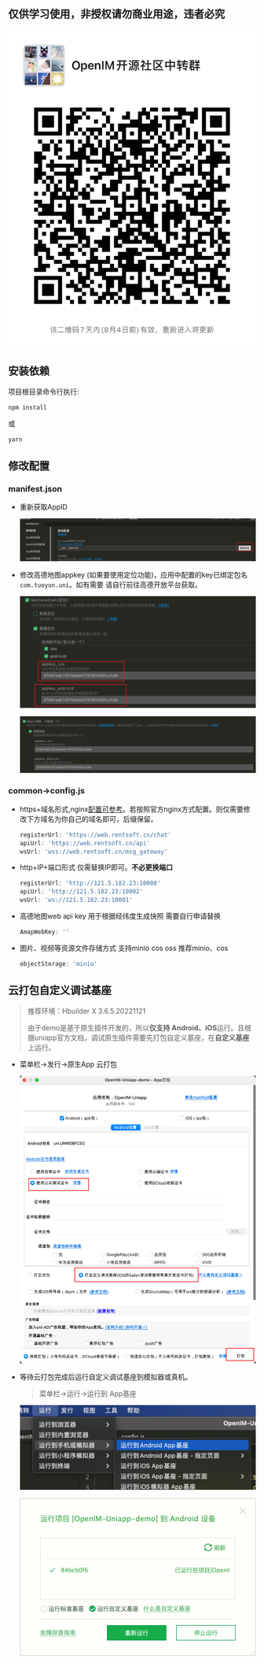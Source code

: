 ## 仅供学习使用，非授权请勿商业用途，违者必究
![avatar](https://github.com/OpenIMSDK/OpenIM-Docs/blob/main/docs/images/WechatIMG20.jpeg)
## 安装依赖

项目根目录命令行执行:

```bash
npm install
```

或

```bash
yarn
```



## 修改配置

### manifest.json

- 重新获取AppID

  ![image-20221209192155845](./doc/config.png)

- 修改高德地图appkey (如果要使用定位功能)，应用中配置的key已绑定包名`com.tuoyun.uni`。如有需要  请自行前往高德开放平台获取。

  ![image-20221209192727819](./doc/config2.png)

  ![image-20221209192759268](./doc/config3.png)



### common->config.js

- https+域名形式,nginx[配置可参考](https://doc.rentsoft.cn/#/v2/server_deploy/easy_deploy_new?id=%e4%ba%94%e3%80%81nginx%e9%85%8d%e7%bd%ae%e5%8f%82%e8%80%83)。若按照官方nginx方式配置。则仅需要修改下方域名为你自己的域名即可，后缀保留。

  ```javascript
  registerUrl: 'https://web.rentsoft.cn/chat'
  apiUrl: 'https://web.rentsoft.cn/api'
  wsUrl: 'wss://web.rentsoft.cn/msg_gateway'
  ```

- http+IP+端口形式 仅需替换IP即可。**不必更换端口**

  ```javascript
  registerUrl: 'http://121.5.182.23:10008'
  apiUrl: 'http://121.5.182.23:10002'
  wsUrl: 'ws://121.5.182.23:10001'
  ```

- 高德地图web api key  用于根据经纬度生成快照  需要自行申请替换

  ```javascript
  AmapWebKey: ''
  ```

- 图片、视频等资源文件存储方式  支持minio cos oss  推荐minio、cos

  ```javascript
  objectStorage: 'minio'
  ```



## 云打包自定义调试基座

> 推荐环境：Hbuilder X 3.6.5.20221121
>
> 由于demo是基于原生插件开发的，所以**仅支持 Android、iOS**运行。且根据uniapp官方文档，调试原生插件需要先打包自定义基座，在**自定义基座**上运行。

- 菜单栏->发行->原生App 云打包

  ![image-20221209185322626](./doc/build.png)

- 等待云打包完成后运行自定义调试基座到模拟器或真机。

  > 菜单栏->运行->运行到 App基座

  ![image-20221209185717429](./doc/run.png)

  ![image-20221209185815575](./doc/run2.png)
